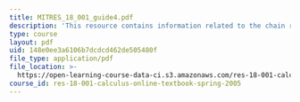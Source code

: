 ```yaml
---
title: MITRES_18_001_guide4.pdf
description: 'This resource contains information related to the chain rule. '
type: course
layout: pdf
uid: 148e0ee3a6106b7dcdcd462de505480f
file_type: application/pdf
file_location: >-
  https://open-learning-course-data-ci.s3.amazonaws.com/res-18-001-calculus-online-textbook-spring-2005/148e0ee3a6106b7dcdcd462de505480f_MITRES_18_001_guide4.pdf
course_id: res-18-001-calculus-online-textbook-spring-2005
---
```

